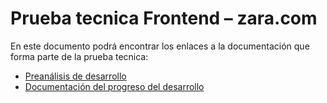 # Prueba tecnica Frontend – zara.com

En este documento podrá encontrar los enlaces a la documentación que forma parte de la prueba tecnica:

- [Preanálisis de desarrollo](https://docs.google.com/document/d/1SE7hW5VbuHhpziUfF-T1GlNhbSy_WG688g4jGP5HrrY/edit?usp=sharing)
- [Documentación del progreso del desarrollo](https://docs.google.com/document/d/1BkxyAWXpuqsRUrln2CdMhq8MylhZoHQwhCysnIs1NYA/edit?usp=sharing)
